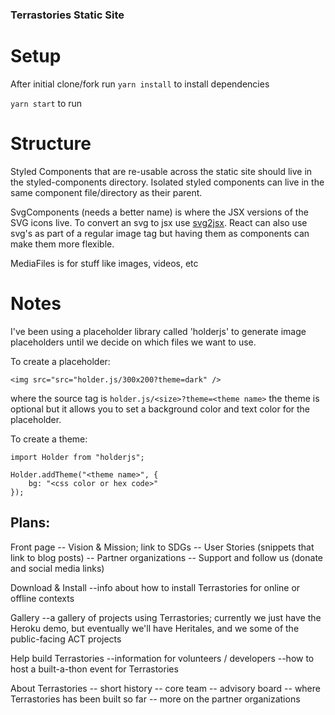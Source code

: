 ### Terrastories Static Site

# Setup

After initial clone/fork run `yarn install` to install dependencies

`yarn start` to run

# Structure

Styled Components that are re-usable across the static site should live in the styled-components directory. Isolated styled components can live in the same component file/directory as their parent.

SvgComponents (needs a better name) is where the JSX versions of the SVG icons live.
To convert an svg to jsx use [svg2jsx](https://svg2jsx.com/). React can also use svg's as part of a regular image tag but having them as components can make them more flexible.

MediaFiles is for stuff like images, videos, etc

# Notes

I've been using a placeholder library called 'holderjs' to generate image placeholders until we decide on which files we want to use.

To create a placeholder:

`<img src="src="holder.js/300x200?theme=dark" />`

where the source tag is `holder.js/<size>?theme=<theme name>` the theme is optional but it allows you to set a background color and text color for the placeholder.

To create a theme:

```
import Holder from "holderjs";

Holder.addTheme("<theme name>", {
	bg: "<css color or hex code>"
});
```

## Plans:

Front page
-- Vision & Mission; link to SDGs
-- User Stories (snippets that link to blog posts)
-- Partner organizations
-- Support and follow us (donate and social media links)

Download & Install
--info about how to install Terrastories for online or offline contexts

Gallery
--a gallery of projects using Terrastories; currently we just have the Heroku demo, but eventually we'll have Heritales, and we some of the public-facing ACT projects

Help build Terrastories
--information for volunteers / developers
--how to host a built-a-thon event for Terrastories

About Terrastories
-- short history
-- core team
-- advisory board
-- where Terrastories has been built so far
-- more on the partner organizations
